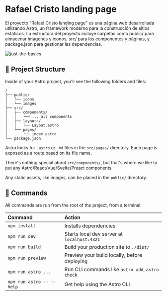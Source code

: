 # Rafael Cristo landing page

El proyecto "Rafael Cristo landing page" es una página web desarrollada utilizando Astro, un framework moderno para la construcción de sitios estáticos. La estructura del proyecto incluye carpetas como public/ para almacenar imágenes y iconos, src/ para los componentes y páginas, y package.json para gestionar las dependencias.

![just-the-basics](/public/images/landing.png)

## 🚀 Project Structure

Inside of your Astro project, you'll see the following folders and files:

```text
/
├── public/
│   └── icons
│   └── images
├── src/
│   ├── components/
│   │   └── ... all components
│   ├── layouts/
│   │   └── Layout.astro
│   └── pages/
│       └── index.astro
└── package.json
```

Astro looks for `.astro` or `.md` files in the `src/pages/` directory. Each page is exposed as a route based on its file name.

There's nothing special about `src/components/`, but that's where we like to put any Astro/React/Vue/Svelte/Preact components.

Any static assets, like images, can be placed in the `public/` directory.

## 🧞 Commands

All commands are run from the root of the project, from a terminal:

| Command                   | Action                                           |
| :------------------------ | :----------------------------------------------- |
| `npm install`             | Installs dependencies                            |
| `npm run dev`             | Starts local dev server at `localhost:4321`      |
| `npm run build`           | Build your production site to `./dist/`          |
| `npm run preview`         | Preview your build locally, before deploying     |
| `npm run astro ...`       | Run CLI commands like `astro add`, `astro check` |
| `npm run astro -- --help` | Get help using the Astro CLI                     |

